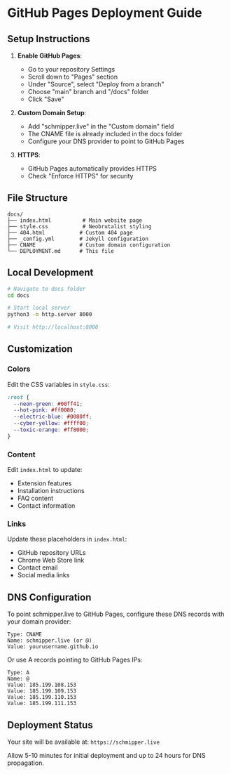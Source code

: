 # GitHub Pages Deployment Guide

## Setup Instructions

1. **Enable GitHub Pages**:
   - Go to your repository Settings
   - Scroll down to "Pages" section
   - Under "Source", select "Deploy from a branch"
   - Choose "main" branch and "/docs" folder
   - Click "Save"

2. **Custom Domain Setup**:
   - Add "schmipper.live" in the "Custom domain" field
   - The CNAME file is already included in the docs folder
   - Configure your DNS provider to point to GitHub Pages

3. **HTTPS**:
   - GitHub Pages automatically provides HTTPS
   - Check "Enforce HTTPS" for security

## File Structure

```
docs/
├── index.html          # Main website page
├── style.css           # Neobrutalist styling
├── 404.html           # Custom 404 page
├── _config.yml        # Jekyll configuration
├── CNAME              # Custom domain configuration
└── DEPLOYMENT.md      # This file
```

## Local Development

```bash
# Navigate to docs folder
cd docs

# Start local server
python3 -m http.server 8000

# Visit http://localhost:8000
```

## Customization

### Colors
Edit the CSS variables in `style.css`:
```css
:root {
  --neon-green: #00ff41;
  --hot-pink: #ff0080;
  --electric-blue: #0080ff;
  --cyber-yellow: #ffff00;
  --toxic-orange: #ff8000;
}
```

### Content
Edit `index.html` to update:
- Extension features
- Installation instructions
- FAQ content
- Contact information

### Links
Update these placeholders in `index.html`:
- GitHub repository URLs
- Chrome Web Store link
- Contact email
- Social media links

## DNS Configuration

To point schmipper.live to GitHub Pages, configure these DNS records with your domain provider:

```
Type: CNAME
Name: schmipper.live (or @)
Value: yourusername.github.io
```

Or use A records pointing to GitHub Pages IPs:
```
Type: A
Name: @
Value: 185.199.108.153
Value: 185.199.109.153
Value: 185.199.110.153
Value: 185.199.111.153
```

## Deployment Status

Your site will be available at:
`https://schmipper.live`

Allow 5-10 minutes for initial deployment and up to 24 hours for DNS propagation.

